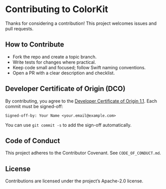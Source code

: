 # Contributing to ColorKit

Thanks for considering a contribution! This project welcomes issues and pull requests.

## How to Contribute
- Fork the repo and create a topic branch.
- Write tests for changes where practical.
- Keep code small and focused; follow Swift naming conventions.
- Open a PR with a clear description and checklist.

## Developer Certificate of Origin (DCO)
By contributing, you agree to the [Developer Certificate of Origin 1.1](https://developercertificate.org/).
Each commit must be signed-off:

```
Signed-off-by: Your Name <your.email@example.com>
```

You can use `git commit -s` to add the sign-off automatically.

## Code of Conduct
This project adheres to the Contributor Covenant. See `CODE_OF_CONDUCT.md`.

## License
Contributions are licensed under the project’s Apache-2.0 license.